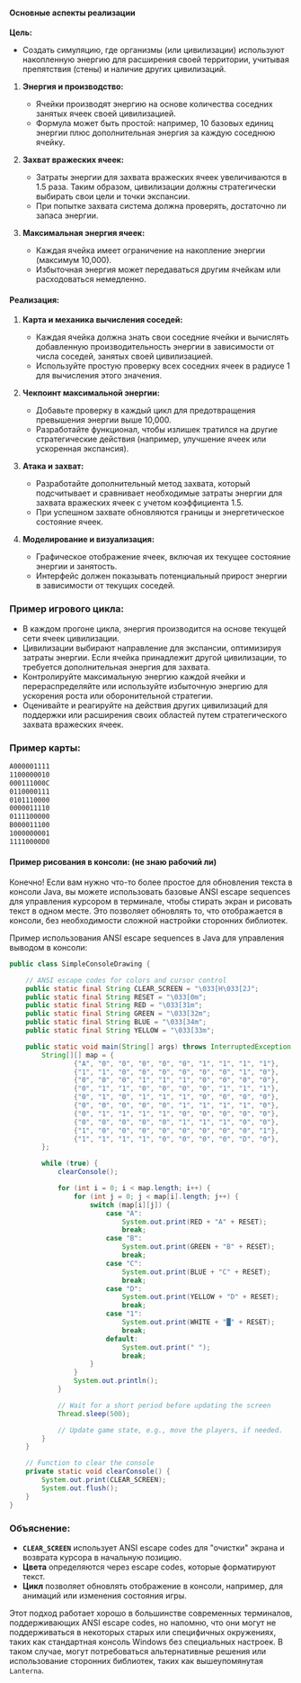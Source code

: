 #### Основные аспекты реализации

**Цель:**

- Создать симуляцию, где организмы (или цивилизации) используют накопленную энергию для расширения своей территории,
  учитывая препятствия (стены) и наличие других цивилизаций.

1. **Энергия и производство:**
    - Ячейки производят энергию на основе количества соседних занятых ячеек своей цивилизацией.
    - Формула может быть простой: например, 10 базовых единиц энергии плюс дополнительная энергия за каждую соседнюю
      ячейку.

2. **Захват вражеских ячеек:**
    - Затраты энергии для захвата вражеских ячеек увеличиваются в 1.5 раза. Таким образом, цивилизации должны
      стратегически выбирать свои цели и точки экспансии.
    - При попытке захвата система должна проверять, достаточно ли запаса энергии.

3. **Максимальная энергия ячеек:**
    - Каждая ячейка имеет ограничение на накопление энергии (максимум 10,000).
    - Избыточная энергия может передаваться другим ячейкам или расходоваться немедленно.

#### Реализация:

1. **Карта и механика вычисления соседей:**
    - Каждая ячейка должна знать свои соседние ячейки и вычислять добавленную производительность энергии в зависимости
      от числа соседей, занятых своей цивилизацией.
    - Используйте простую проверку всех соседних ячеек в радиусе 1 для вычисления этого значения.

2. **Чекпоинт максимальной энергии:**
    - Добавьте проверку в каждый цикл для предотвращения превышения энергии выше 10,000.
    - Разработайте функционал, чтобы излишек тратился на другие стратегические действия (например, улучшение ячеек или
      ускоренная экспансия).

3. **Атака и захват:**
    - Разработайте дополнительный метод захвата, который подсчитывает и сравнивает необходимые затраты энергии для
      захвата вражеских ячеек с учетом коэффициента 1.5.
    - При успешном захвате обновляются границы и энергетическое состояние ячеек.

4. **Моделирование и визуализация:**
    - Графическое отображение ячеек, включая их текущее состояние энергии и занятость.
    - Интерфейс должен показывать потенциальный прирост энергии в зависимости от текущих соседей.

### Пример игрового цикла:

- В каждом прогоне цикла, энергия производится на основе текущей сети ячеек цивилизации.
- Цивилизации выбирают направление для экспансии, оптимизируя затраты энергии. Если ячейка принадлежит другой
  цивилизации, то требуется дополнительная энергия для захвата.
- Контролируйте максимальную энергию каждой ячейки и перераспределяйте или используйте избыточную энергию для ускорения
  роста или оборонительной стратегии.
- Оценивайте и реагируйте на действия других цивилизаций для поддержки или расширения своих областей путем
  стратегического захвата вражеских ячеек.

### Пример карты:

```txt
A000001111
1100000010
000111000C
0110000111
0101110000
0000011110
0111100000
B000011100
1000000001
11110000D0
```

#### Пример рисования в консоли: (не знаю рабочий ли)

Конечно! Если вам нужно что-то более простое для обновления текста в консоли Java, вы можете использовать базовые ANSI
escape sequences для управления курсором в терминале, чтобы стирать экран и рисовать текст в одном месте. Это позволяет
обновлять то, что отображается в консоли, без необходимости сложной настройки сторонних библиотек.

Пример использования ANSI escape sequences в Java для управления выводом в консоли:

```java
public class SimpleConsoleDrawing {

    // ANSI escape codes for colors and cursor control
    public static final String CLEAR_SCREEN = "\033[H\033[2J";
    public static final String RESET = "\033[0m";
    public static final String RED = "\033[31m";
    public static final String GREEN = "\033[32m";
    public static final String BLUE = "\033[34m";
    public static final String YELLOW = "\033[33m";

    public static void main(String[] args) throws InterruptedException {
        String[][] map = {
                {"A", "0", "0", "0", "0", "0", "1", "1", "1", "1"},
                {"1", "1", "0", "0", "0", "0", "0", "0", "1", "0"},
                {"0", "0", "0", "1", "1", "1", "0", "0", "0", "0"},
                {"0", "1", "1", "0", "0", "0", "0", "1", "1", "1"},
                {"0", "1", "0", "1", "1", "1", "0", "0", "0", "0"},
                {"0", "0", "0", "0", "0", "1", "1", "1", "1", "0"},
                {"0", "1", "1", "1", "1", "0", "0", "0", "0", "0"},
                {"0", "0", "0", "0", "0", "1", "1", "1", "0", "0"},
                {"1", "0", "0", "0", "0", "0", "0", "0", "0", "1"},
                {"1", "1", "1", "1", "0", "0", "0", "0", "D", "0"},
        };

        while (true) {
            clearConsole();

            for (int i = 0; i < map.length; i++) {
                for (int j = 0; j < map[i].length; j++) {
                    switch (map[i][j]) {
                        case "A":
                            System.out.print(RED + "A" + RESET);
                            break;
                        case "B":
                            System.out.print(GREEN + "B" + RESET);
                            break;
                        case "C":
                            System.out.print(BLUE + "C" + RESET);
                            break;
                        case "D":
                            System.out.print(YELLOW + "D" + RESET);
                            break;
                        case "1":
                            System.out.print(WHITE + "█" + RESET);
                            break;
                        default:
                            System.out.print(" ");
                            break;
                    }
                }
                System.out.println();
            }

            // Wait for a short period before updating the screen
            Thread.sleep(500);

            // Update game state, e.g., move the players, if needed.
        }
    }

    // Function to clear the console
    private static void clearConsole() {
        System.out.print(CLEAR_SCREEN);
        System.out.flush();
    }
}
```

### Объяснение:

- **`CLEAR_SCREEN`** использует ANSI escape codes для "очистки" экрана и возврата курсора в начальную позицию.
- **Цвета** определяются через escape codes, которые форматируют текст.
- **Цикл** позволяет обновлять отображение в консоли, например, для анимаций или изменения состояния игры.

Этот подход работает хорошо в большинстве современных терминалов, поддерживающих ANSI escape codes, но напомню, что они
могут не поддерживаться в некоторых старых или специфичных окружениях, таких как стандартная консоль Windows без
специальных настроек. В таком случае, могут потребоваться альтернативные решения или использование сторонних библиотек,
таких как вышеупомянутая `Lanterna`.
